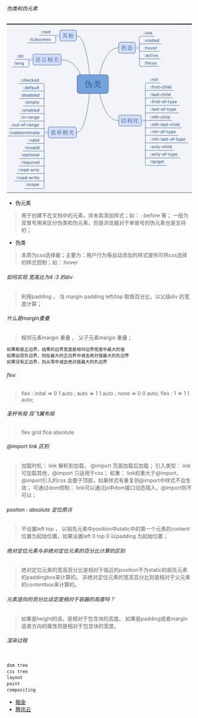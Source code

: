 ###### 伪类和伪元素

![伪类](../../assets/css-伪类.png)

- 伪元素
> 用于创建不在文档中的元素，并未其添加样式；如： ::before 等； 一般为双冒号用来区分伪类和伪元素，但是浏览器对于单冒号的伪元素也是支持的；

- 伪类
> 本质为css选择器；主要为：用户行为等自动添加的样式提供可供css选择的样式控制；如：:hover

###### 如何实现 宽高比为4 :3 的div
> 利用padding ， 当 margin padding left/top 取值百分比，以父级div 的宽度计算；


###### 什么是margin重叠
> 相邻元素margin 重叠 ， 父子元素margin 重叠；

```javascript
如果都是正边界，结果的边界宽度是相邻边界宽度中最大的值
如果出现负边界，则在最大的正边界中减去绝对值最大的负边界
如果没有正边界，则从零中减去绝对值最大的负边界
```

###### flex
> flex : inital  => 0 1 auto ; auto => 1 1 auto ; none => 0 0 auto;
> flex : 1  => 1 1 auto;

###### 圣杯布局 双飞翼布局
> flex grid  floa  absolute

###### @import link 区别
> 加载时机： link 解析到加载， @import 页面加载后加载；
> 引入类型： link 可加载其他，@import 只适用于css；
> 权重： link权重大于@import，@import引入的css 会置于顶部，如果样式有重复则@import中样式不会生效；
> 可通过dom控制： link可以通过js中dom接口动态插入，@import则不可以；


###### positon : absolute 定位原点
> 不设置left top ， 以祖先元素中position中static中的第一个元素的content位置为起始位置，如果设置left 0 top 0 以padding 为起始位置；


###### 绝对定位元素与非绝对定位元素的百分比计算的区别
> 绝对定位元素的宽高百分比是相对于临近的position不为static的祖先元素的paddingbox来计算的。
非绝对定位元素的宽高百分比则是相对于父元素的contentbox来计算的。

###### 元素竖向的百分比设定是相对于容器的高度吗？
> 如果是height的话，是相对于包含块的高度。
> 如果是padding或者margin竖直方向的属性则是相对于包含块的宽度。


###### 渲染过程
```javascript

dom tree 
css tree 
layout
paint 
compositing

```

- [掘金](https://juejin.cn/post/6844904117819850765)
- [腾讯云](https://cloud.tencent.com/developer/article/1608771)


